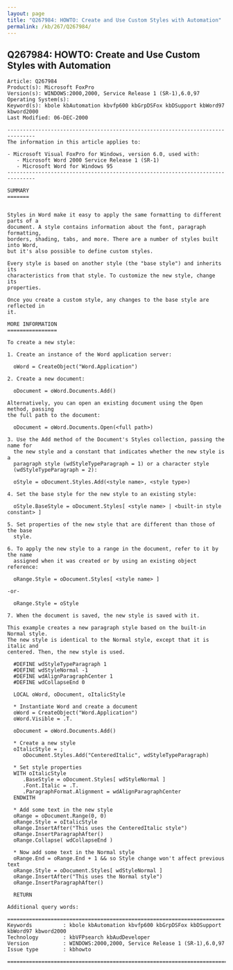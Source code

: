 ```yaml
---
layout: page
title: "Q267984: HOWTO: Create and Use Custom Styles with Automation"
permalink: /kb/267/Q267984/
---
```


## Q267984: HOWTO: Create and Use Custom Styles with Automation

	Article: Q267984
	Product(s): Microsoft FoxPro
	Version(s): WINDOWS:2000,2000, Service Release 1 (SR-1),6.0,97
	Operating System(s): 
	Keyword(s): kbole kbAutomation kbvfp600 kbGrpDSFox kbDSupport kbWord97 kbword2000
	Last Modified: 06-DEC-2000
	
	-------------------------------------------------------------------------------
	The information in this article applies to:
	
	- Microsoft Visual FoxPro for Windows, version 6.0, used with:
	   - Microsoft Word 2000 Service Release 1 (SR-1) 
	   - Microsoft Word for Windows 95 
	-------------------------------------------------------------------------------
	
	SUMMARY
	=======
	
	
	Styles in Word make it easy to apply the same formatting to different parts of a
	document. A style contains information about the font, paragraph formatting,
	borders, shading, tabs, and more. There are a number of styles built into Word,
	but it's also possible to define custom styles.
	
	Every style is based on another style (the "base style") and inherits its
	characteristics from that style. To customize the new style, change its
	properties.
	
	Once you create a custom style, any changes to the base style are reflected in
	it.
	
	MORE INFORMATION
	================
	
	To create a new style:
	
	1. Create an instance of the Word application server:
	
	  oWord = CreateObject("Word.Application")
	
	2. Create a new document:
	
	  oDocument = oWord.Documents.Add()
	
	Alternatively, you can open an existing document using the Open method, passing
	the full path to the document:
	
	  oDocument = oWord.Documents.Open(<full path>)
	
	3. Use the Add method of the Document's Styles collection, passing the name for
	  the new style and a constant that indicates whether the new style is a
	  paragraph style (wdStyleTypeParagraph = 1) or a character style
	  (wdStyleTypeParagraph = 2):
	
	  oStyle = oDocument.Styles.Add(<style name>, <style type>)
	
	4. Set the base style for the new style to an existing style:
	
	  oStyle.BaseStyle = oDocument.Styles[ <style name> | <built-in style constant> ]
	
	5. Set properties of the new style that are different than those of the base
	  style.
	
	6. To apply the new style to a range in the document, refer to it by the name
	  assigned when it was created or by using an existing object reference:
	
	  oRange.Style = oDocument.Styles[ <style name> ]
	
	-or-
	
	  oRange.Style = oStyle
	
	7. When the document is saved, the new style is saved with it.
	
	This example creates a new paragraph style based on the built-in Normal style.
	The new style is identical to the Normal style, except that it is italic and
	centered. Then, the new style is used.
	
	  #DEFINE wdStyleTypeParagraph 1
	  #DEFINE wdStyleNormal -1
	  #DEFINE wdAlignParagraphCenter 1
	  #DEFINE wdCollapseEnd 0
	
	  LOCAL oWord, oDocument, oItalicStyle
	
	  * Instantiate Word and create a document
	  oWord = CreateObject("Word.Application")
	  oWord.Visible = .T.
	
	  oDocument = oWord.Documents.Add()
	
	  * Create a new style
	  oItalicStyle = ;
	     oDocument.Styles.Add("CenteredItalic", wdStyleTypeParagraph)
	
	  * Set style properties
	  WITH oItalicStyle
	     .BaseStyle = oDocument.Styles[ wdStyleNormal ]
	     .Font.Italic = .T.
	     .ParagraphFormat.Alignment = wdAlignParagraphCenter
	  ENDWITH
	
	  * Add some text in the new style
	  oRange = oDocument.Range(0, 0)
	  oRange.Style = oItalicStyle
	  oRange.InsertAfter("This uses the CenteredItalic style")
	  oRange.InsertParagraphAfter()
	  oRange.Collapse( wdCollapseEnd )
	
	  * Now add some text in the Normal style
	  oRange.End = oRange.End + 1 && so Style change won't affect previous text
	  oRange.Style = oDocument.Styles[ wdStyleNormal ]
	  oRange.InsertAfter("This uses the Normal style")
	  oRange.InsertParagraphAfter()
	
	  RETURN 
	
	Additional query words:
	
	======================================================================
	Keywords          : kbole kbAutomation kbvfp600 kbGrpDSFox kbDSupport kbWord97 kbword2000 
	Technology        : kbVFPsearch kbAudDeveloper
	Version           : WINDOWS:2000,2000, Service Release 1 (SR-1),6.0,97
	Issue type        : kbhowto
	
	=============================================================================
	

